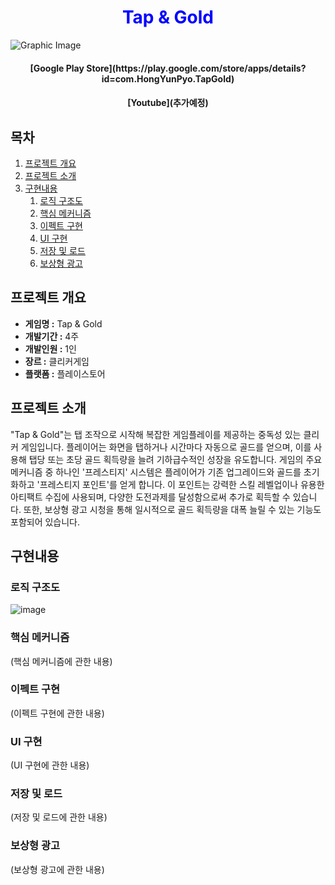 <h1 align="center" style="color: blue"><b>Tap & Gold</b></h1>

![Graphic Image](https://github.com/yunpu1004/Tap_N_Gold/assets/53960432/de6cebd1-a1b3-4c56-ba01-ca90233c7181)

<h4 align="center"><b>[Google Play Store](https://play.google.com/store/apps/details?id=com.HongYunPyo.TapGold)</b></h1> 
<h4 align="center"><b>[Youtube](추가예정)</b></h1> 

## 목차
1. [프로젝트 개요](#프로젝트-개요)
2. [프로젝트 소개](#프로젝트-소개)
3. [구현내용](#구현내용)
   1. [로직 구조도](#로직-구조도)
   2. [핵심 메커니즘](#핵심-메커니즘)
   3. [이펙트 구현](#이펙트-구현)
   4. [UI 구현](#ui-구현)
   5. [저장 및 로드](#저장-및-로드)
   6. [보상형 광고](#보상형-광고)


## 프로젝트 개요
- **게임명 :** Tap & Gold
- **개발기간 :** 4주
- **개발인원 :** 1인
- **장르 :** 클리커게임
- **플랫폼 :** 플레이스토어

## 프로젝트 소개
"Tap & Gold"는 탭 조작으로 시작해 복잡한 게임플레이를 제공하는 중독성 있는 클리커 게임입니다. 플레이어는 화면을 탭하거나 시간마다 자동으로 골드를 얻으며, 이를 사용해 탭당 또는 초당 골드 획득량을 늘려 기하급수적인 성장을 유도합니다. 게임의 주요 메커니즘 중 하나인 '프레스티지' 시스템은 플레이어가 기존 업그레이드와 골드를 초기화하고 '프레스티지 포인트'를 얻게 합니다. 이 포인트는 강력한 스킬 레벨업이나 유용한 아티팩트 수집에 사용되며, 다양한 도전과제를 달성함으로써 추가로 획득할 수 있습니다. 또한, 보상형 광고 시청을 통해 일시적으로 골드 획득량을 대폭 늘릴 수 있는 기능도 포함되어 있습니다.

## 구현내용
### 로직 구조도
![image](https://github.com/yunpu1004/Tap_N_Gold/assets/53960432/ab95c50c-724b-4c6d-a02a-e63e1d3e3499)


### 핵심 메커니즘
(핵심 메커니즘에 관한 내용)


### 이펙트 구현
(이펙트 구현에 관한 내용)


### UI 구현
(UI 구현에 관한 내용)


### 저장 및 로드
(저장 및 로드에 관한 내용)


### 보상형 광고
(보상형 광고에 관한 내용)
